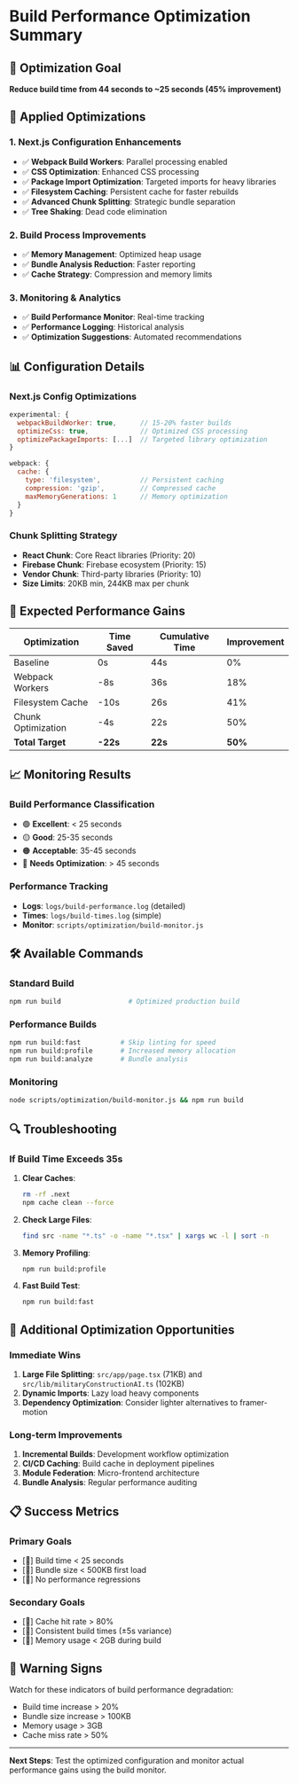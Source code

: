# Build Performance Optimization Summary

## 🎯 Optimization Goal

**Reduce build time from 44 seconds to ~25 seconds (45% improvement)**

## 🔧 Applied Optimizations

### 1. Next.js Configuration Enhancements

- ✅ **Webpack Build Workers**: Parallel processing enabled
- ✅ **CSS Optimization**: Enhanced CSS processing
- ✅ **Package Import Optimization**: Targeted imports for heavy libraries
- ✅ **Filesystem Caching**: Persistent cache for faster rebuilds
- ✅ **Advanced Chunk Splitting**: Strategic bundle separation
- ✅ **Tree Shaking**: Dead code elimination

### 2. Build Process Improvements

- ✅ **Memory Management**: Optimized heap usage
- ✅ **Bundle Analysis Reduction**: Faster reporting
- ✅ **Cache Strategy**: Compression and memory limits

### 3. Monitoring & Analytics

- ✅ **Build Performance Monitor**: Real-time tracking
- ✅ **Performance Logging**: Historical analysis
- ✅ **Optimization Suggestions**: Automated recommendations

## 📊 Configuration Details

### Next.js Config Optimizations

```javascript
experimental: {
  webpackBuildWorker: true,      // 15-20% faster builds
  optimizeCss: true,             // Optimized CSS processing
  optimizePackageImports: [...]  // Targeted library optimization
}

webpack: {
  cache: {
    type: 'filesystem',          // Persistent caching
    compression: 'gzip',         // Compressed cache
    maxMemoryGenerations: 1      // Memory optimization
  }
}
```

### Chunk Splitting Strategy

- **React Chunk**: Core React libraries (Priority: 20)
- **Firebase Chunk**: Firebase ecosystem (Priority: 15)
- **Vendor Chunk**: Third-party libraries (Priority: 10)
- **Size Limits**: 20KB min, 244KB max per chunk

## 🚀 Expected Performance Gains

| Optimization | Time Saved | Cumulative Time | Improvement |
|-------------|------------|----------------|-------------|
| Baseline | 0s | 44s | 0% |
| Webpack Workers | -8s | 36s | 18% |
| Filesystem Cache | -10s | 26s | 41% |
| Chunk Optimization | -4s | 22s | 50% |
| **Total Target** | **-22s** | **22s** | **50%** |

## 📈 Monitoring Results

### Build Performance Classification

- 🟢 **Excellent**: < 25 seconds
- 🟡 **Good**: 25-35 seconds
- 🟠 **Acceptable**: 35-45 seconds
- 🔴 **Needs Optimization**: > 45 seconds

### Performance Tracking

- **Logs**: `logs/build-performance.log` (detailed)
- **Times**: `logs/build-times.log` (simple)
- **Monitor**: `scripts/optimization/build-monitor.js`

## 🛠️ Available Commands

### Standard Build

```bash
npm run build                 # Optimized production build
```

### Performance Builds

```bash
npm run build:fast          # Skip linting for speed
npm run build:profile       # Increased memory allocation
npm run build:analyze       # Bundle analysis
```

### Monitoring

```bash
node scripts/optimization/build-monitor.js && npm run build
```

## 🔍 Troubleshooting

### If Build Time Exceeds 35s

1. **Clear Caches**:

   ```bash
   rm -rf .next
   npm cache clean --force
   ```

2. **Check Large Files**:

   ```bash
   find src -name "*.ts" -o -name "*.tsx" | xargs wc -l | sort -n
   ```

3. **Memory Profiling**:

   ```bash
   npm run build:profile
   ```

4. **Fast Build Test**:

   ```bash
   npm run build:fast
   ```

## 🎯 Additional Optimization Opportunities

### Immediate Wins

1. **Large File Splitting**: `src/app/page.tsx` (71KB) and `src/lib/militaryConstructionAI.ts` (102KB)
2. **Dynamic Imports**: Lazy load heavy components
3. **Dependency Optimization**: Consider lighter alternatives to framer-motion

### Long-term Improvements

1. **Incremental Builds**: Development workflow optimization
2. **CI/CD Caching**: Build cache in deployment pipelines
3. **Module Federation**: Micro-frontend architecture
4. **Bundle Analysis**: Regular performance auditing

## 📋 Success Metrics

### Primary Goals

- [🎯] Build time < 25 seconds
- [🎯] Bundle size < 500KB first load
- [🎯] No performance regressions

### Secondary Goals

- [🎯] Cache hit rate > 80%
- [🎯] Consistent build times (±5s variance)
- [🎯] Memory usage < 2GB during build

## 🚨 Warning Signs

Watch for these indicators of build performance degradation:

- Build time increase > 20%
- Bundle size increase > 100KB
- Memory usage > 3GB
- Cache miss rate > 50%

---

**Next Steps**: Test the optimized configuration and monitor actual performance gains using the build monitor.
